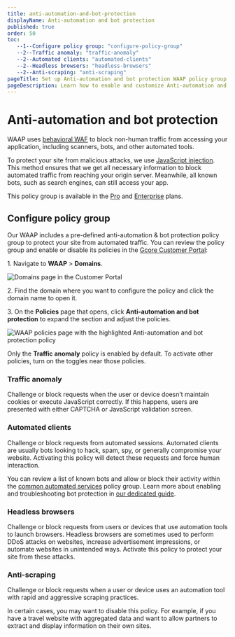 ```yaml
---
title: anti-automation-and-bot-protection
displayName: Anti-automation and bot protection
published: true
order: 50
toc:
   --1--Configure policy group: "configure-policy-group"
   --2--Traffic anomaly: "traffic-anomaly"
   --2--Automated clients: "automated-clients"
   --2--Headless browsers: "headless-browsers"
   --2--Anti-scraping: "anti-scraping"
pageTitle: Set up Anti-automation and bot protection WAAP policy group for your domain | Gcore
pageDescription: Learn how to enable and customize Anti-automation and bot protection policy.
---
```

# Anti-automation and bot protection

WAAP uses <a href="https://gcore.com/docs/waap/waap-policies/behavioral-waf" target="_blank">behavioral WAF</a> to block non-human traffic from accessing your application, including scanners, bots, and other automated tools.  

To protect your site from malicious attacks, we use <a href="https://gcore.com/docs/waap/frequently-asked-questions/javascript-injection" target="_blank">JavaScript injection</a>. This method ensures that we get all necessary information to block automated traffic from reaching your origin server. Meanwhile, all known bots, such as search engines, can still access your app.  

<alert-element type="info" title="Info">
 
This policy group is available in the <a href="https://gcore.com/docs/waap/billing#pro" target="_blank">Pro</a> and <a href="https://gcore.com/docs/waap/billing#enterprise" target="_blank">Enterprise</a> plans.
 
</alert-element> 

## Configure policy group

Our WAAP includes a pre-defined anti-automation & bot protection policy group to protect your site from automated traffic. You can review the policy group and enable or disable its policies in the <a href="https://accounts.gcore.com/reports/dashboard" target="_blank">Gcore Customer Portal</a>: 

1\. Navigate to **WAAP** > **Domains**. 

<img src="https://assets.gcore.pro/docs/waap/waap-policies/domains-waap-page.png" alt="Domains page in the Customer Portal">

2\. Find the domain where you want to configure the policy and click the domain name to open it.  

3\. On the **Policies** page that opens, click **Anti-automation and bot protection** to expand the section and adjust the policies. 

<img src="https://assets.gcore.pro/docs/waap/waap-policies/anti-automation-bot-protection/anti-automation.png" alt="WAAP policies page with the highlighted Anti-automation and bot protection policy">

<alert-element type="info" title="Info">

Only the **Traffic anomaly** policy is enabled by default. To activate other policies, turn on the toggles near those policies. 

</alert-element>

### Traffic anomaly 

Challenge or block requests when the user or device doesn’t maintain cookies or execute JavaScript correctly. If this happens, users are presented with either CAPTCHA or JavaScript validation screen.  

### Automated clients 

Challenge or block requests from automated sessions. Automated clients are usually bots looking to hack, spam, spy, or generally compromise your website. Activating this policy will detect these requests and force human interaction. 

You can review a list of known bots and allow or block their activity within the <a href="https://gcore.com/docs/waap/waap-policies/common-automated-services" target="_blank">common automated services</a> policy group. Learn more about enabling and troubleshooting bot protection in <a href="https://gcore.com/docs/waap/troubleshooting/enable-troubleshoot-bot-protection" target="_blank">our dedicated guide</a>. 

### Headless browsers 

Challenge or block requests from users or devices that use automation tools to launch browsers. Headless browsers are sometimes used to perform DDoS attacks on websites, increase advertisement impressions, or automate websites in unintended ways. Activate this policy to protect your site from these attacks. 

### Anti-scraping 

Challenge or block requests when a user or device uses an automation tool with rapid and aggressive scraping practices.  

In certain cases, you may want to disable this policy. For example, if you have a travel website with aggregated data and want to allow partners to extract and display information on their own sites. 